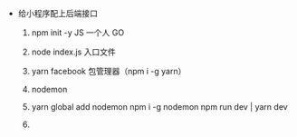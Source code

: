 - 给小程序配上后端接口
  1. npm init -y 
    JS 一个人   GO 

  2. node index.js 入口文件

  3. yarn facebook 包管理器（npm i -g yarn）

  4. nodemon 

  5. yarn global add nodemon
     npm i -g nodemon
     npm run dev  |  yarn dev

  6. 